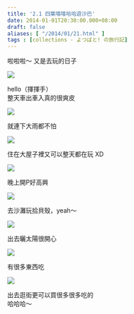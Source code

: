 ```yaml
---
title: '2.1 四葉嘻嘻哈哈遊沙巴'
date: 2014-01-01T20:30:00.000+08:00
draft: false
aliases: [ "/2014/01/21.html" ]
tags : [collections - よつばと! の旅行記]
---
```


啦啦啦～ 又是去玩的日子  

[![](https://3.bp.blogspot.com/-B_XllJOy19Y/XCh4BEd4BZI/AAAAAAAADEA/YurZ7HpYp8IpfyBGSMbjWNTpCnM3YoR7ACLcBGAs/s640/56.jpg)](https://3.bp.blogspot.com/-B_XllJOy19Y/XCh4BEd4BZI/AAAAAAAADEA/YurZ7HpYp8IpfyBGSMbjWNTpCnM3YoR7ACLcBGAs/s1600/56.jpg)

hello（揮揮手）  
整天車出車入真的很爽皮  

[![](https://1.bp.blogspot.com/-zgEbrZRjqSQ/XCh4GwIZjVI/AAAAAAAADEE/pOWbDdxa6bowofjgyKcAZPCMGz6g7E1PQCLcBGAs/s640/57.jpg)](https://1.bp.blogspot.com/-zgEbrZRjqSQ/XCh4GwIZjVI/AAAAAAAADEE/pOWbDdxa6bowofjgyKcAZPCMGz6g7E1PQCLcBGAs/s1600/57.jpg)

就連下大雨都不怕  

[![](https://3.bp.blogspot.com/-4Lros1xezqc/XCh4Qdsl8fI/AAAAAAAADEI/vxnzCM8fIm0vJUIESagWuwmNybgDc3DKQCLcBGAs/s640/58.jpg)](https://3.bp.blogspot.com/-4Lros1xezqc/XCh4Qdsl8fI/AAAAAAAADEI/vxnzCM8fIm0vJUIESagWuwmNybgDc3DKQCLcBGAs/s1600/58.jpg)

住在大屋子裡又可以整天都在玩 XD  

[![](https://1.bp.blogspot.com/-IXfddFerfss/XCh4W6r_yKI/AAAAAAAADEQ/qCz8yuSUNbg1cLdd_FRXqWddYlZLgVz0QCLcBGAs/s640/59.jpg)](https://1.bp.blogspot.com/-IXfddFerfss/XCh4W6r_yKI/AAAAAAAADEQ/qCz8yuSUNbg1cLdd_FRXqWddYlZLgVz0QCLcBGAs/s1600/59.jpg)

晚上開P好高興  

[![](https://4.bp.blogspot.com/-CAi2zX-uBQo/XCh4dGp1m9I/AAAAAAAADEY/r2xRiKjcabEMwNaXqPWyKMRldggk4jhnQCLcBGAs/s640/60.jpg)](https://4.bp.blogspot.com/-CAi2zX-uBQo/XCh4dGp1m9I/AAAAAAAADEY/r2xRiKjcabEMwNaXqPWyKMRldggk4jhnQCLcBGAs/s1600/60.jpg)

去沙灘玩拾貝殼，yeah～  

[![](https://1.bp.blogspot.com/-OzxyNbuwAIs/XCh4jrZMi0I/AAAAAAAADEg/LyrVdd9LTT8WprdOngQrQ4_ddgeGX-e1gCLcBGAs/s640/61.jpg)](https://1.bp.blogspot.com/-OzxyNbuwAIs/XCh4jrZMi0I/AAAAAAAADEg/LyrVdd9LTT8WprdOngQrQ4_ddgeGX-e1gCLcBGAs/s1600/61.jpg)

出去曬太陽很開心  

[![](https://2.bp.blogspot.com/-hnqZuyXmcWE/XCh4owD5ajI/AAAAAAAADEk/Fi3ILNO8RUgilV6NjCXMnuhwU2eAVqtUgCLcBGAs/s640/62.jpg)](https://2.bp.blogspot.com/-hnqZuyXmcWE/XCh4owD5ajI/AAAAAAAADEk/Fi3ILNO8RUgilV6NjCXMnuhwU2eAVqtUgCLcBGAs/s1600/62.jpg)

有很多東西吃  

[![](https://4.bp.blogspot.com/-VO9z6Taljhg/XCh4uHvVCOI/AAAAAAAADEo/imqakUBR8aAioFPOffmLl5Jbzfh-nQRVACLcBGAs/s640/63.jpg)](https://4.bp.blogspot.com/-VO9z6Taljhg/XCh4uHvVCOI/AAAAAAAADEo/imqakUBR8aAioFPOffmLl5Jbzfh-nQRVACLcBGAs/s1600/63.jpg)

出去逛街更可以買很多很多吃的  
哈哈哈～